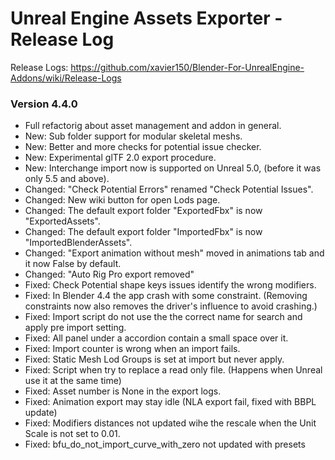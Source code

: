 # Unreal Engine Assets Exporter - Release Log
Release Logs: https://github.com/xavier150/Blender-For-UnrealEngine-Addons/wiki/Release-Logs

### Version 4.4.0

- Full refactorig about asset management and addon in general.
- New: Sub folder support for modular skeletal meshs.
- New: Better and more checks for potential issue checker.
- New: Experimental glTF 2.0 export procedure.
- New: Interchange import now is supported on Unreal 5.0, (before it was only 5.5 and above).
- Changed: "Check Potential Errors" renamed "Check Potential Issues".
- Changed: New wiki button for open Lods page.
- Changed: The default export folder "ExportedFbx" is now "ExportedAssets".
- Changed: The default export folder "ImportedFbx" is now "ImportedBlenderAssets".
- Changed: "Export animation without mesh" moved in animations tab and it now False by default.
- Changed: "Auto Rig Pro export removed"
- Fixed: Check Potential shape keys issues identify the wrong modifiers.
- Fixed: In Blender 4.4 the app crash with some constraint. (Removing constraints now also removes the driver's influence to avoid crashing.)
- Fixed: Import script do not use the the correct name for search and apply pre import setting.
- Fixed: All panel under a accordion contain a small space over it.
- Fixed: Import counter is wrong when an import fails.
- Fixed: Static Mesh Lod Groups is set at import but never apply.
- Fixed: Script when try to replace a read only file. (Happens when Unreal use it at the same time)
- Fixed: Asset number is None in the export logs.
- Fixed: Animation export may stay idle (NLA export fail, fixed with BBPL update)
- Fixed: Modifiers distances not updated wihe the rescale when the Unit Scale is not set to 0.01.
- Fixed: bfu_do_not_import_curve_with_zero not updated with presets
